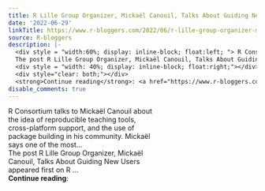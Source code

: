 ```yaml
---
title: R Lille Group Organizer, Mickaël Canouil, Talks About Guiding New Users
date: '2022-06-29'
linkTitle: https://www.r-bloggers.com/2022/06/r-lille-group-organizer-mickael-canouil-talks-about-guiding-new-users/
source: R-bloggers
description: |-
  <div style = "width:60%; display: inline-block; float:left; "> R Consortium talks to Mickaël Canouil about the idea of reproducible teaching tools, cross-platform support, and the use of package building in his community. Mickaël says one of the most...<br />
  The post R Lille Group Organizer, Mickaël Canouil, Talks About Guiding New Users appeared first on R ...</div>
  <div style = "width: 40%; display: inline-block; float:right;"></div>
  <div style="clear: both;"></div>
  <strong>Continue reading</strong>: <a href="https://www.r-bloggers.com/2022/06/r-lille-group-organizer-mickael-canouil-talks-abou ...
disable_comments: true
---
```

<div style = "width:60%; display: inline-block; float:left; "> R Consortium talks to Mickaël Canouil about the idea of reproducible teaching tools, cross-platform support, and the use of package building in his community. Mickaël says one of the most...<br />
The post R Lille Group Organizer, Mickaël Canouil, Talks About Guiding New Users appeared first on R ...</div>
<div style = "width: 40%; display: inline-block; float:right;"></div>
<div style="clear: both;"></div>
<strong>Continue reading</strong>: <a href="https://www.r-bloggers.com/2022/06/r-lille-group-organizer-mickael-canouil-talks-abou ...